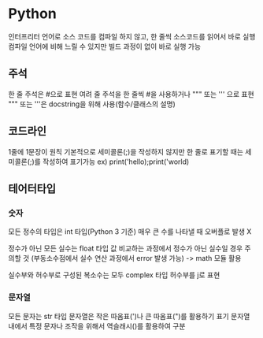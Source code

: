 # Python

인터프리터 언어로 소스 코드를 컴파일 하지 않고, 한 줄씩 소스코드를 읽어서 바로 실행
컴파일 언어에 비해 느릴 수 있지만 빌드 과정이 없이 바로 실행 가능

## 주석

한 줄 주석은 #으로 표현
여려 줄 주석을 한 줄씩 #을 사용하거나 """ 또는 ''' 으로 표현
""" 또는 '''은 docstring을 위해 사용(함수/클래스의 설명)

## 코드라인

1줄에 1문장이 원칙
기본적으로 세미콜론(;)을 작성하지 않지만 한 줄로 표기할 때는 세미콜론(;)를 작성하여 표기가능
ex) print('hello);print('world)

## 테어터타입

### 숫자

모든 정수의 타입은 int 타입(Python 3 기준)
매우 큰 수를 나타낼 때 오버플로 발생 X

정수가 아닌 모든 실수는 float 타입
값 비교하는 과정에서 정수가 아닌 실수일 경우 주의할 것 (부동소수점에서 실수 연산 과정에서 error 발생 가능) -> math 모듈 활용

실수부와 허수부로 구성된 복소수는 모두 complex 타입
허수부를 j로 표현

### 문자열

모든 문자는 str 타입
문자열은 작은 따옴표(')나 큰 따옴표(")를 활용하기 표기
문자열 내에서 특정 문자나 조작을 위해서 역슬래시(\)를 활용하여 구분
